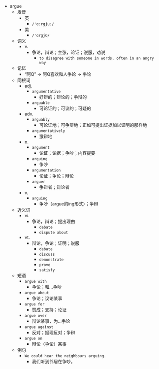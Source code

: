 - argue
  - 发音
    - 英
      - `/'ɑːrgjuː/`
    - 美
      - `/'ɑrgjʊ/`
  - 词义
    - v.
      - 争论，辩论；主张，论证；说服，劝说
        - `to disagree with someone in words, often in an angry way`
  - 记忆
    - “阿Q” → 阿Q喜欢和人争论 → 争论
  - 同根词
    - adj.
      - `argumentative`
        - 好辩的；辩论的；争辩的
      - `arguable`
        - 可论证的；可议的；可疑的
    - adv.
      - `arguably`
        - 可论证地；可争辩地；正如可提出证据加以证明的那样地
      - `argumentatively`
        - 激辩地
    - n.
      - `argument`
        - 论证；论据；争吵；内容提要
      - `arguing`
        - 争吵
      - `argumentation`
        - 论证；争论；辩论
      - `arguer`
        - 争辩者；辩论者
    - v.
      - `arguing`
        - 争吵（argue的ing形式）；争辩
  - 近义词
    - vi.
      - 争论，辩论；提出理由
        - `debate`
        - `dispute about`
    - vt.
      - 辩论，争论；证明；说服
        - `debate`
        - `discuss`
        - `demonstrate`
        - `prove`
        - `satisfy`
  - 短语
    - `argue with`
      - 争论；和…争吵 
    - `argue about`
      - 争论；议论某事 
    - `argue for`
      - 赞成；支持；论证 
    - `argue over`
      - 辩论某事，为…争论 
    - `argue against`
      - 反对；据理反对；争辩 
    - `argue on`
      - 辩论（争论）某事 
  - 例句
    - `We could hear the neighbours arguing.`
      - 我们听到邻居在争吵。

